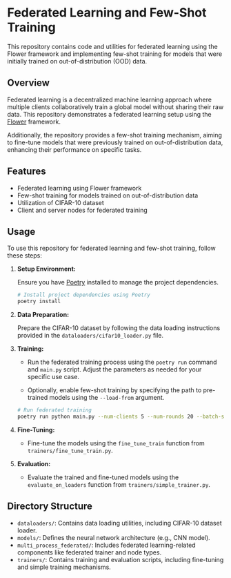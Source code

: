 # Federated Learning and Few-Shot Training

This repository contains code and utilities for federated learning using the Flower framework and implementing few-shot training for models that were initially trained on out-of-distribution (OOD) data.

## Overview

Federated learning is a decentralized machine learning approach where multiple clients collaboratively train a global model without sharing their raw data. This repository demonstrates a federated learning setup using the [Flower](https://flower.dev/) framework.

Additionally, the repository provides a few-shot training mechanism, aiming to fine-tune models that were previously trained on out-of-distribution data, enhancing their performance on specific tasks.

## Features

- Federated learning using Flower framework
- Few-shot training for models trained on out-of-distribution data
- Utilization of CIFAR-10 dataset
- Client and server nodes for federated training
## Usage

To use this repository for federated learning and few-shot training, follow these steps:

1. **Setup Environment:**

    Ensure you have [Poetry](https://python-poetry.org/) installed to manage the project dependencies.

    ```bash
    # Install project dependencies using Poetry
    poetry install
    ```

2. **Data Preparation:**

    Prepare the CIFAR-10 dataset by following the data loading instructions provided in the `dataloaders/cifar10_loader.py` file.

3. **Training:**

    - Run the federated training process using the `poetry run` command and `main.py` script. Adjust the parameters as needed for your specific use case.

    - Optionally, enable few-shot training by specifying the path to pre-trained models using the `--load-from` argument.

    ```bash
    # Run federated training
    poetry run python main.py --num-clients 5 --num-rounds 20 --batch-size 128
    ```

4. **Fine-Tuning:**

    - Fine-tune the models using the `fine_tune_train` function from `trainers/fine_tune_train.py`.

5. **Evaluation:**

    - Evaluate the trained and fine-tuned models using the `evaluate_on_loaders` function from `trainers/simple_trainer.py`.

## Directory Structure

- `dataloaders/`: Contains data loading utilities, including CIFAR-10 dataset loader.
- `models/`: Defines the neural network architecture (e.g., CNN model).
- `multi_process_federated/`: Includes federated learning-related components like federated trainer and node types.
- `trainers/`: Contains training and evaluation scripts, including fine-tuning and simple training mechanisms.


